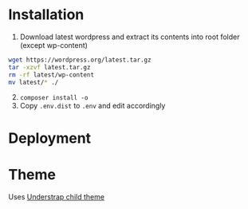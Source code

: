 # Installation
1. Download latest wordpress and extract its contents into root folder (except wp-content)
```sh
wget https://wordpress.org/latest.tar.gz
tar -xzvf latest.tar.gz
rm -rf latest/wp-content
mv latest/* ./
```
2. `composer install -o`
3. Copy `.env.dist` to `.env` and edit accordingly


# Deployment


# Theme
Uses [Understrap child theme](https://github.com/understrap/understrap-child)
